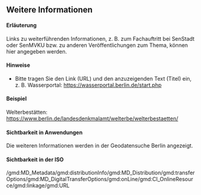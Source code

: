 ## Weitere Informationen

#### Erläuterung
Links zu weiterführenden Informationen, z. B. zum Fachauftritt bei SenStadt oder SenMVKU bzw. zu anderen Veröffentlichungen zum Thema, können hier angegeben werden.

#### Hinweise
* Bitte tragen Sie den Link (URL) und den anzuzeigenden Text (Titel) ein, z. B. Wasserportal: https://wasserportal.berlin.de/start.php

#### Beispiel
Welterbestätten: https://www.berlin.de/landesdenkmalamt/welterbe/welterbestaetten/

#### Sichtbarkeit in Anwendungen
Die weiteren Informationen werden in der Geodatensuche Berlin angezeigt.

#### Sichtbarkeit in der ISO
/gmd:MD_Metadata/gmd:distributionInfo/gmd:MD_Distribution/gmd:transferOptions/gmd:MD_DigitalTransferOptions/gmd:onLine/gmd:CI_OnlineResource/gmd:linkage/gmd:URL
